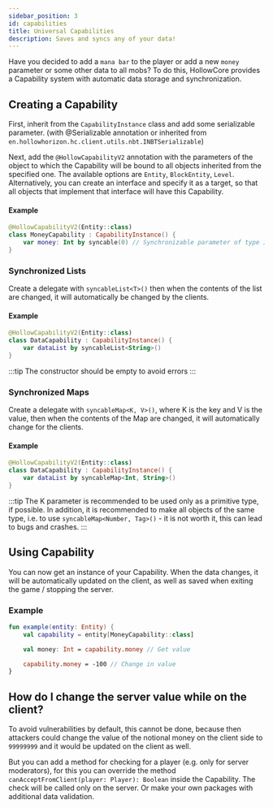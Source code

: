 ```yaml
---
sidebar_position: 3
id: capabilities
title: Universal Capabilities
description: Saves and syncs any of your data!
---
```


Have you decided to add a `mana bar` to the player or add a new `money` parameter or some other data to all mobs?
To do this, HollowCore provides a Capability system with automatic data storage and synchronization. 

## Creating a Capability

First, inherit from the `CapabilityInstance` class and add some serializable parameter. (with @Serializable annotation or inherited from `en.hollowhorizon.hc.client.utils.nbt.INBTSerializable`)

Next, add the `@HollowCapabilityV2` annotation with the parameters of the object to which the Capability will be bound to all objects inherited from the specified one.
The available options are `Entity`, `BlockEntity`, `Level`.
Alternatively, you can create an interface and specify it as a target, so that all objects that implement that interface will have this Capability. 

#### Example
```kt
@HollowCapabilityV2(Entity::class)
class MoneyCapability : CapabilityInstance() {
    var money: Int by syncable(0) // Synchronizable parameter of type Int, all primitive types are also serializable
}
```

### Synchronized Lists

Create a delegate with `syncableList<T>()` then when the contents of the list are changed,
it will automatically be changed by the clients.

#### Example
```kt
@HollowCapabilityV2(Entity::class)
class DataCapability : CapabilityInstance() {
    var dataList by syncableList<String>()
}
```
:::tip
The constructor should be empty to avoid errors
:::

### Synchronized Maps

Create a delegate with `syncableMap<K, V>()`, where K is the key and V is the value, then when the contents of the Map are changed, it will automatically change for the clients.

#### Example
```kt
@HollowCapabilityV2(Entity::class)
class DataCapability : CapabilityInstance() {
    var dataList by syncableMap<Int, String>()
}
```

:::tip
The K parameter is recommended to be used only as a primitive type, if possible. In addition, it is recommended to make all objects of the same type, i.e. to use `syncableMap<Number, Tag>()` - it is not worth it, this can lead to bugs and crashes.
:::

## Using Capability

You can now get an instance of your Capability. When the data changes, it will be automatically updated on the client, as well as saved when exiting the game / stopping the server.

### Example
```kt
fun example(entity: Entity) {
    val capability = entity[MoneyCapability::class]

    val money: Int = capability.money // Get value

    capability.money = -100 // Change in value
}
```

## How do I change the server value while on the client?

To avoid vulnerabilities by default, this cannot be done, because then attackers could change the value of the notional money on the client side to `99999999` and it would be updated on the client as well.

But you can add a method for checking for a player (e.g. only for server moderators), for this you can override the method `canAcceptFromClient(player: Player): Boolean` inside the Capability. The check will be called only on the server.
Or make your own packages with additional data validation. 